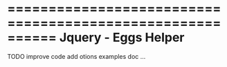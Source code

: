 ==========================================================
Jquery - Eggs Helper
==========================================================


TODO
improve code
add otions
examples
doc
...